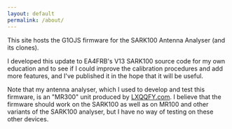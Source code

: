 ```yaml
---
layout: default
permalink: /about/
---
```


This site hosts the G1OJS firmware for the SARK100 Antenna Analyser (and its clones). 

I developed this update to EA4FRB's V13 SARK100 source code for my own education and to see if I could improve the calibration procedures and add more features, and I've published it in the hope that it will be useful.

Note that my antenna analyser, which I used to develop and test this firmware, is an "MR300" unit produced by [LXQQFY.com](http://www.lxqqfy.com/e/product.php?id=MR300). I believe that the firmware should work on the SARK100 as well as on MR100 and other variants of the SARK100 analyser, but I have no way of testing on these other devices.
